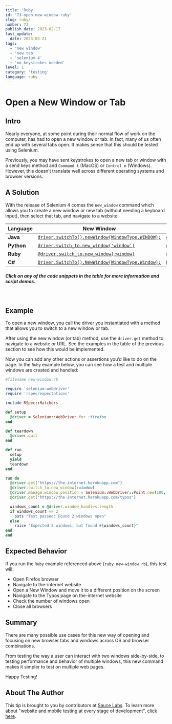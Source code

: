 ```yaml
---
title: 'Ruby'
id: '73-open-new-window-ruby'
slug: ruby/
number: 73
publish_date: 2023-02-17
last_update:
  date: 2023-03-21
tags:
  - 'new window'
  - 'new tab'
  - 'selenium 4'
  - 'no keystrokes needed'
level: 1
category: 'testing'
language: ruby
---
```


# Open a New Window or Tab

## Intro

Nearly everyone, at some point during their normal flow of work on the computer, has had to open a new window or tab. In fact, many of us often end up with several tabs open. It makes sense that this should be tested using Selenium.

Previously, you may have sent keystrokes to open a new tab or window with a send keys method and `Command t` (MacOS) or `Control n` (Windows). However, this doesn’t translate well across different operating systems and browser versions.

## A Solution

With the release of Selenium 4 comes the `new_window` command which allows you to create a new window or new tab (without needing a keyboard input), then select that tab, and navigate to a website:

| **Language** | **New Window**                                    | **New Tab**                                    |
|--------------|---------------------------------------------------|------------------------------------------------|
| **Java**     | [`driver.switchTo().newWindow(WindowType.WINDOW);`](https://github.com/saucelabs-training/demo-java/blob/docs-1.2/selenium-examples/src/test/java/com/saucedemo/selenium/se4newfeatures/NewWindowTest.java#L13) | [`driver.switchTo().newWindow(WindowType.TAB);`](https://github.com/saucelabs-training/demo-java/blob/docs-1.2/selenium-examples/src/test/java/com/saucedemo/selenium/se4newfeatures/NewWindowTest.java#L21) |
| **Python**   | [`driver.switch_to.new_window('window')`](https://github.com/saucelabs-training/demo-python/blob/docs-1.1/examples/selenium/new_features/test_new_window.py#L5)           | [`driver.switch_to.new_window('tab')`](https://github.com/saucelabs-training/demo-python/blob/docs-1.1/examples/selenium/new_features/test_new_window.py#L12)           |
| **Ruby**     | [`@driver.switch_to.new_window(:window)`](https://github.com/saucelabs-training/demo-ruby/blob/docs-1.1/training-sessions/selenium4/spec/new_window_spec.rb#L7)           | [`@driver.switch_to.new_window(:tab)`](https://github.com/saucelabs-training/demo-ruby/blob/docs-1.1/training-sessions/selenium4/spec/new_window_spec.rb#L13)           |
| **C#**       | [`Driver.SwitchTo().NewWindow(WindowType.Window);`](https://github.com/saucelabs-training/demo-csharp/blob/docs-1.1/DotnetCore/Sauce.Demo/Core.Selenium.Examples/Selenium4/NewFeatures/NewWindow.cs#L39) | [`Driver.SwitchTo().NewWindow(WindowType.Tab);`](https://github.com/saucelabs-training/demo-csharp/blob/docs-1.1/DotnetCore/Sauce.Demo/Core.Selenium.Examples/Selenium4/NewFeatures/NewWindow.cs#L48) |

##### *Click on any of the code snippets in the table for more information and script demos.*
<br />

## Example

To open a new window, you call the driver you instantiated with a method that allows you to switch to a new window or tab.

After using the new window (or tab) method, use the `driver.get` method to navigate to a website or URL. See the examples in the table of the previous section to see how this would be implemented.

Now you can add any other actions or assertions you’d like to do on the page. In the `Ruby` example below, you can see how a test and multiple windows are created and handled:


```ruby
#filename new-window.rb

require 'selenium-webdriver'
require 'rspec/expectations'

include RSpec::Matchers

def setup
  @driver = Selenium::WebDriver.for :firefox
end

def teardown
  @driver.quit
end

def run
  setup
  yield
  teardown
end

run do
  @driver.get("https://the-internet.herokuapp.com")
  @driver.switch_to.new_window(:window)
  @driver.manage.window.position = Selenium::WebDriver::Point.new(100, 400)
  @driver.get("https://the-internet.herokuapp.com/typos")

  windows_count = @driver.window_handles.length
  if windows_count == 2
    puts "Test passed: Found 2 windows open"
  else
    raise "Expected 2 windows, but found #{windows_count}"
end
end
```

## Expected Behavior

If you run the `Ruby` example referenced above (`ruby new-window.rb`), this test will:

+ Open Firefox browser
+ Navigate to the-internet website
+ Open a New Window and move it to a different position on the screen
+ Navigate to the Typos page on the-internet website
+ Check the number of windows open
+ Close all browsers


## Summary

There are many possible use cases for this new way of opening and focusing on new browser tabs and windows across OS and browser combinations.

From testing the way a user can interact with two windows side-by-side, to testing performance and behavior of multiple windows, this new command makes it simpler to test on multiple web pages.

Happy Testing!

## About The Author

This tip is brought to you by contributors at [Sauce Labs](https://saucelabs.com/). To learn more about "website and mobile testing at every stage of development", [click here](https://saucelabs.com/).
